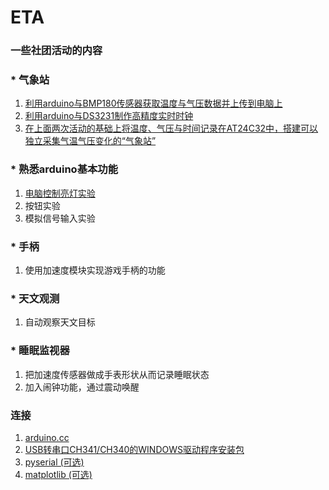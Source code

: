 ﻿# ETA
### 一些社团活动的内容
### *  气象站
1. [利用arduino与BMP180传感器获取温度与气压数据并上传到电脑上](https://github.com/qzane/eta/blob/master/1/README.md "点击访问")
2. [利用arduino与DS3231制作高精度实时时钟](https://github.com/qzane/eta/tree/master/_2_DS3231 "点击访问")
3. [在上面两次活动的基础上将温度、气压与时间记录在AT24C32中，搭建可以独立采集气温气压变化的“气象站”](https://github.com/qzane/eta/tree/master/_3_station)

### * 熟悉arduino基本功能
1. [电脑控制亮灯实验](https://github.com/qzane/eta/blob/master/basic/BlinkX/BlinkX.ino "点击查看代码") 
2. 按钮实验
3. 模拟信号输入实验

### * 手柄
1. 使用加速度模块实现游戏手柄的功能

### * 天文观测
1. 自动观察天文目标

### * 睡眠监视器
1. 把加速度传感器做成手表形状从而记录睡眠状态
2. 加入闹钟功能，通过震动唤醒

### 连接
1. [arduino.cc](http://www.arduino.cc)
2. [ USB转串口CH341/CH340的WINDOWS驱动程序安装包](http://wch.cn/download/CH341SER_EXE.html)
3. [pyserial (可选)](https://pypi.python.org/pypi/pyserial/)
4. [matplotlib (可选)](https://pypi.python.org/pypi/matplotlib/1.4.3)
